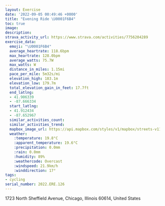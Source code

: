 ```yaml
---
layout: Exercise
date: '2022-09-05 00:49:46 +0000'
title: "Evening Ride \U0001F6B4"
toc: true
image:
description:
strava_activity_url: https://www.strava.com/activities/7756204289
exercise_data:
  emoji: "\U0001F6B4"
  average_heartrate: 118.6bpm
  max_heartrate: 128.0bpm
  average_watts: 75.7W
  max_watts: W
  distance_in_miles: 1.15mi
  pace_per_mile: 5m32s/mi
  elevation_high: 183.1m
  elevation_low: 179.7m
  total_elevation_gain_in_feet: 17.7ft
  end_latlng:
  - 41.906339
  - -87.666334
  start_latlng:
  - 41.912434
  - -87.652967
  similar_activities_count:
  similar_activities_trend:
  mapbox_image_url: https://api.mapbox.com/styles/v1/mapbox/streets-v11/static/path-5+787af2-1.0(awx~Fhz~uOJANDH%60%40AZH%40%40HMTAJ%40p%40E%7CA%40~AEb%40B%60%40JVCd%40%3F%60DBt%40%40tBCdHBP%40t%40CRH%60%40ENAP%40b%40C~%40Bv%40%3FbBDl%40CX%40XAX%40rABPAd%40BX%40lFPbBODC%5E%40JMjA%3Fj%40%3FAPhAEH%3FPFx%40%40r%40%3FZCDDTFBV%5BFCH%3FRCTDj%40Ef%40Dh%40Hf%40Aj%40BZCTB%60%40%3Fb%40Gl%40%40JEVAv%40BJ%40%5CC),pin-s-s+e5b22e(-87.65365,41.91105),pin-s-f+89ae00(-87.66648000000002,41.907709999999994)/auto/800x800?access_token=pk.eyJ1Ijoiam9zaGJlY2ttYW4iLCJhIjoiY205eWR2aDd1MWZ6djJrbXc4a3M0bWZleiJ9.XiG9OWkNcZk2QzjJbxLB4A
  weather:
    :temperature: 19.8°C
    :apparent_temperature: 19.6°C
    :precipitation: 0.0mm
    :rain: 0.0mm
    :humidity: 89%
    :weathercode: Overcast
    :windspeed: 21.9km/h
    :winddirection: 17°
tags:
- cycling
serial_number: 2022.ERE.126
---
```

1723 North Sheffield Avenue, Chicago, Illinois 60614, United States
